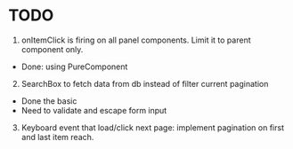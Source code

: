 # TODO

1. onItemClick is firing on all panel components. Limit it to parent component only.

- Done: using PureComponent

2. SearchBox to fetch data from db instead of filter current pagination

- Done the basic
- Need to validate and escape form input


3. Keyboard event that load/click next page: implement pagination on first and last item reach.
